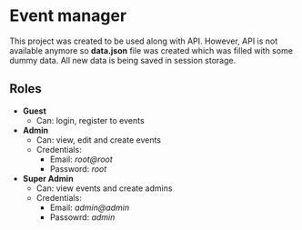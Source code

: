 # Event manager

This project was created to be used along with API. However, API is not available anymore so **data.json** file was created which was filled with some dummy data. All new data is being saved in session storage.

## Roles

- **Guest**
  - Can: login, register to events
- **Admin**
  - Can: view, edit and create events
  - Credentials:
     - Email: *root@root*
     - Password: *root*
- **Super Admin**
  - Can: view events and create admins
  - Credentials:
     - Email: *admin@admin*
     - Passowrd: *admin*



